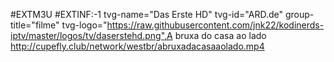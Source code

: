 #EXTM3U 
#EXTINF:-1 tvg-name="Das Erste HD" tvg-id="ARD.de" group-title="filme" tvg-logo="https://raw.githubusercontent.com/jnk22/kodinerds-iptv/master/logos/tv/daserstehd.png",A bruxa do casa ao lado http://cupefly.club/network/westbr/abruxadacasaaolado.mp4
